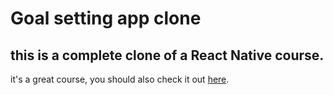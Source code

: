 # Goal setting app clone

## this is a complete clone of a React Native course.

it's a great course, you should also check it out [here](https://www.youtube.com/watch?v=VozPNrt-LfE).
